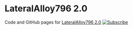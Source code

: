# LateralAlloy796 2.0
Code and GitHub pages for [LateralAlloy796 2.0](https://www.youtube.com/channel/UCzK1pfNkJlCpagVr7IOh2GQ)
[![Subscribe](https://cdn140.picsart.com/239312474016212.png?r1024x1024)](https://www.youtube.com/channel/UCzK1pfNkJlCpagVr7IOh2GQ?sub_confirmation=1)
